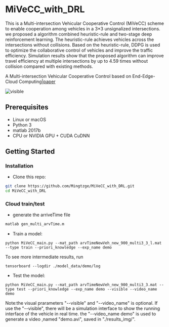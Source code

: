 # MiVeCC_with_DRL
This is a Multi-intersection Vehicular Cooperative Control (MiVeCC) scheme to enable cooperation among vehicles in a 3*3 unsignalized intersections. we proposed a algorithm combined heuristic-rule and two-stage deep reinforcement learning. The heuristic-rule achieves vehicles across the intersections without collisions. Based on the heuristic-rule, DDPG is used to optimize the collaborative control of vehicles and improve the traffic efficiency. Simulation results show that the proposed algorithm can improve travel efficiency at multiple intersections by up to 4.59 times without collision compared with existing methods.

A Multi-intersection Vehicular Cooperative Control based on End-Edge-Cloud Computing|[paper](https://arxiv.org/pdf/2012.00500.pdf)

![visible](https://github.com/Mingtzge/MiVeCC_with_DRL/blob/main/show_imgs/multi.gif)

## Prerequisites
- Linux or macOS
- Python 3
- matlab 2017b
- CPU or NVIDIA GPU + CUDA CuDNN

## Getting Started
### Installation
- Clone this repo:
```bash
git clone https://github.com/Mingtzge/MiVeCC_with_DRL.git
cd MiVeCC_with_DRL
```
### Cloud train/test
- generate the arriveTime file
```bash
matlab gen_multi_arvTime.m
```
- Train a model:
```
python MiVeCC_main.py --mat_path arvTimeNewVeh_new_900_multi3_3_l.mat --type train --priori_knowledge --exp_name demo
```
To see more intermediate results, run 
```
tensorboard --logdir ./model_data/demo/log
```
- Test the model:
```
python MiVeCC_main.py --mat_path arvTimeNewVeh_new_900_multi3_3.mat --type test --priori_knowledge --exp_name demo --visible --video_name demo
```
Note:the visual prarameters "--visible" and "--video_name" is optional. If use the "--visible", there will be a simulation interface to show the running interface of the vehicle in real time. the "--video_name demo" is used to generate a video ,named "demo.avi", saved in "./results_img/".
